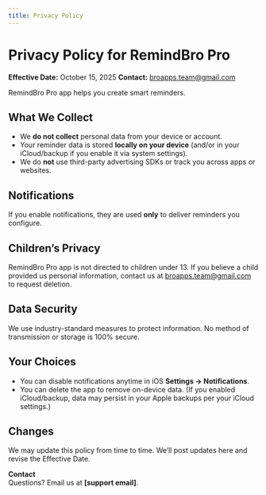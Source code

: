 ```yaml
---
title: Privacy Policy
---
```


# Privacy Policy for RemindBro Pro
**Effective Date:** October 15, 2025
**Contact:** broapps.team@gmail.com

RemindBro Pro app helps you create smart reminders.

## What We Collect
- We **do not collect** personal data from your device or account.
- Your reminder data is stored **locally on your device** (and/or in your iCloud/backup if you enable it via system settings).
- We do **not** use third-party advertising SDKs or track you across apps or websites.

## Notifications
If you enable notifications, they are used **only** to deliver reminders you configure.

## Children’s Privacy
RemindBro Pro app is not directed to children under 13. If you believe a child provided us personal information, contact us at broapps.team@gmail.com to request deletion.

## Data Security
We use industry-standard measures to protect information. No method of transmission or storage is 100% secure.

## Your Choices
- You can disable notifications anytime in iOS **Settings → Notifications**.  
- You can delete the app to remove on-device data. (If you enabled iCloud/backup, data may persist in your Apple backups per your iCloud settings.)

## Changes
We may update this policy from time to time. We’ll post updates here and revise the Effective Date.

**Contact**  
Questions? Email us at **[support email]**.

